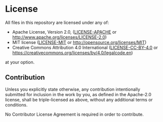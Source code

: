 # License

All files in this repository are licensed under any of:

 * Apache License, Version 2.0, ([LICENSE-APACHE](LICENSE-APACHE) or http://www.apache.org/licenses/LICENSE-2.0)
 * MIT license ([LICENSE-MIT](LICENSE-MIT) or http://opensource.org/licenses/MIT)
 * Creative Commons Attribution 4.0 International ([LICENSE-CC-BY-4.0](LICENSE-CC-BY-4.0) or https://creativecommons.org/licenses/by/4.0/legalcode.en)

at your option.

## Contribution

Unless you explicitly state otherwise, any contribution intentionally
submitted for inclusion in the work by you, as defined in the Apache-2.0
license, shall be triple-licensed as above, without any additional terms or
conditions.

No Contributor License Agreement is required in order to contribute.
